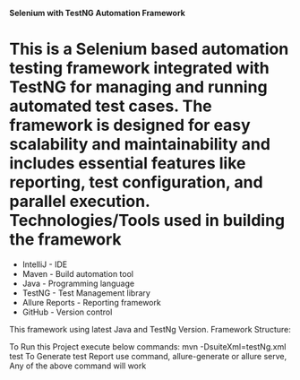 **Selenium with TestNG Automation Framework**

This is a Selenium based automation testing framework integrated with TestNG for managing and running automated test cases. The framework is designed for easy scalability and maintainability and includes essential features like reporting, test configuration, and parallel execution.
Technologies/Tools used in building the framework
=================================================
- IntelliJ - IDE
- Maven - Build automation tool
- Java - Programming language
- TestNG - Test Management library
- Allure Reports - Reporting framework
- GitHub - Version control


This framework using latest Java and TestNg Version.
Framework Structure:


To Run this Project execute below commands:
  mvn -DsuiteXml=testNg.xml test
  To Generate test Report use command, allure-generate or allure serve, Any of the above command will work
